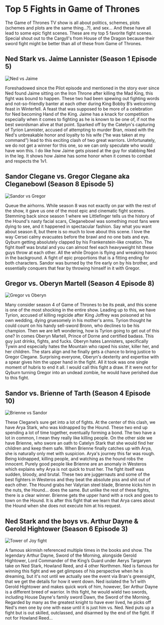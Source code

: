 # Top 5 Fights in Game of Thrones

The Game of Thrones TV show is all about politics, schemes, plots (schemes and plots are the same thing…?), and sex… And these have all lead to some epic fight scenes. These are my top 5 favorite fight scenes. Special shout out to the Cargyll's from House of the Dragon because their sword fight might be better than all of these from Game of Thrones.

## Ned Stark vs. Jaime Lannister (Season 1 Episode 5)

![Ned vs Jaime](/images/ned-vs-jaime.jpg)

Foreshadowed since the Pilot episode and mentioned in the story ever since Ned found Jaime sitting on the Iron Throne after killing the Mad King, this fight was bound to happen. These two had been spewing out fighting words and not-so-friendly banter at each other during King Bobby B’s welcoming feast in Winterfell. A feast that was supposed to be more of a celebration for Ned becoming Hand of the King. Jaime has a knack for competition especially when it comes to fighting as he is known to be one of, if not the best swordsman alive at that point. Sparked off by the Catelyn's capturing of Tyrion Lannister, accused of attempting to murder Bran, mixed with the Ned's unbreakable honor and loyalty to his wife (“he was taken at my command”) lead to this exciting clash of two great warriors. Unfortunately, we do not get a winner for this one, so we can only speculate who would have won this. I do like how Jaime gets pissed at the guy for stabbing Ned in the leg. It shows how Jaime has some honor when it comes to combat and respects the 1v1.

## Sandor Clegane vs. Gregor Clegane aka Cleganebowl (Season 8 Episode 5)

![Sandor vs Gregor](/images/sandor-gregor.jpg)

Queue the airhorns. While season 8 was not exactly on par with the rest of the show, it gave us one of the most epic and cinematic fight scenes. Stemming back since season 1 where we Littlefinger tells us the history of the Hound's nasty facial scars, Cleganebowl was something most fans were dying to see, and it happened in spectacular fashion. Say what you want about season 8, but there is so much to love about this scene. I love the way Cersei calmy evacuates before the brawl and no one bats and eye. Qyburn getting absolutely clapped by his Frankenstein-like creation. The fight itself was brutal and you can almost feel each heavyweight hit these guys throw at each other. All the while Drogon is flying and wreaking havoc in the background.  A fight of epic proportions that is a fitting ending for both characters. Sandor was burned by the fire early on by his brother, and essentially conquers that fear by throwing himself in it with Gregor.

## Gregor vs. Oberyn Martell (Season 4 Episode 8)

![Gregor vs Oberyn](/images/oberyn-gregor.jpg)

Many consider season 4 of Game of Thrones to be its peak, and this scene is one of the most shocking in the entire show. Leading up to this, we have Tyrion, accused of killing regicide after King Joffrey was poisoned at his own wedding, dying gruesomely in his mother's arms. Tyrion thought he could count on his handy sell-sword Bronn, who declines to be his champion. Then we are left wondering, how is Tyrion going to get out of this one? In comes Oberyn Martell, Prince of Dorne and certified badass. This guy just drinks, fights, and fucks. Oberyn hates Lannisters, specifically Tywin and especially hates the Mountain who raped his sister, killer her, and her children. The stars align and he finally gets a chance to bring justice to Gregor Clegane. Surprising everyone, Oberyn's dexterity and expertise with a spear gives him the upper hand in the fight. All it took was one single moment of hubris to end it all. I would call this fight a draw. If it were not for Qyburn turning Gregor into an undead zombie, he would have perished due to this fight.

## Sandor vs. Brienne of Tarth (Season 4 Episode 10)

![Brienne vs Sandor](/images/brienne-sandor)

These Clegane’s sure get into a lot of fights. At the center of this clash, we have Arya Stark, who was kidnapped by the Hound. These two end up spending a lot of time together, eventually forming a bond. The two have a lot in common, I mean they really like killing people. On the other side we have Brienne, who swore an oath to Catelyn Stark that she would find her children and keep them safe. When Brienne finally catches up with Arya, she is naturally only met with suspicion. Arya's journey this far was rough. Being kidnapped, killing people, and watching as the hound robs the innocent. Purely good people like Brienne are an anomaly in Westeros which explains why Arya is not quick to trust her. The fight itself was sudden, bloody, and brutal. These two are juggernauts and some of the best fighters in Westeros and they beat the absolute piss and shit out of each other. The Hound grabs her Valyrian steel blade, Brienne kicks him in the nuts, the Hound... does the same. But unlike the rest of these fights, there is a clear winner. Brienne gets the upper hand with a rock and goes to town on the Hound. It is after this fight that we learn that Arya cares about the Hound when she does not execute him at his request.

## Ned Stark and the boys vs. Arthur Dayne & Gerold Hightower (Season 6 Episode 3)

![Tower of Joy fight](/images/tower-joy.jpg)

A famous skirmish referenced multiple times in the books and show. The legendary Arthur Dayne, Sword of the Morning, alongside Gerold Hightower, Lord Commander of the King’s Guard under Aerys Targaryen take on Ned Stark, Howland Reed, and 4 other Northmen. Ned is famous for winning this fight and we get glimpses of his perspective when he is dreaming, but it's not until we actually see the event via Bran's greensight, that we get the details for how it went down. Ned isolated the 1v1 with Gerold Hightower and makes quick work of him, however, Ser Arthur Dayne is a different breed of warrior. In this fight, he would wield two swords, including House Dayne's family sword Dawn, the Sword of the Morning. Regarded by many as the greatest knight to have ever lived, he picks off Ned's men one by one with ease until it is just him vs. Ned. Ned puts up a fight but is out skilled, outclassed, and disarmed by the end of the fight. If not for Howland Reed… 
